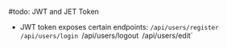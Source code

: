 #todo: JWT and JET Token


+ JWT token exposes certain endpoints: 
	`/api/users/register`
	`/api/users/login
	`/api/users/logout`
	`/api/users/edit`
